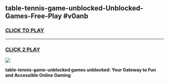 
## table-tennis-game-unblocked-Unblocked-Games-Free-Play #v0anb
<h3>
<a href="https://us.freeplayer.one?title=table-tennis-game-unblocked&ref=9M">CLICK TO PLAY</a></h3>
<hr>

<h3>
<a href="https://us.freeplayer.one?title=table-tennis-game-unblocked&ref=9M">CLICK 2 PLAY</a>
  
</h3>

<a href="https://us.freeplayer.one?title=table-tennis-game-unblocked&ref=9M"><img src="https://clearcache.store/games.png"></a>


**table-tennis-game-unblocked games unblocked: Your Gateway to Fun and Accessible Online Gaming**
